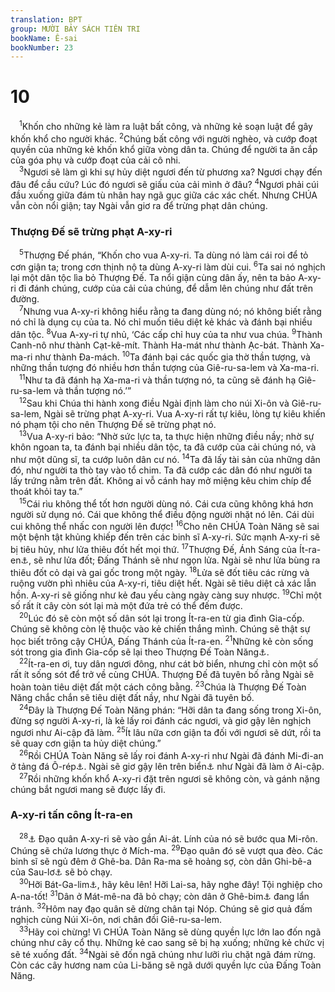 ```yaml
---
translation: BPT
group: MƯỜI BẢY SÁCH TIÊN TRI
bookName: Ê-sai 
bookNumber: 23
---
```


<div class="title"><h1>10</h1></div>
<span class="verse es_10_1"> <sup>1</sup>Khốn cho những kẻ làm ra luật bất công, và những kẻ soạn luật để gây khốn khổ cho người khác.</span>
<span class="verse es_10_2"><sup>2</sup>Chúng bất công với người nghèo, và cướp đoạt quyền của những kẻ khốn khổ giữa vòng dân ta. Chúng để người ta ăn cắp của góa phụ và cướp đoạt của cải cô nhi.<br/></span>
<span class="verse es_10_3"> <sup>3</sup>Ngươi sẽ làm gì khi sự hủy diệt ngươi đến từ phương xa? Ngươi chạy đến đâu để cầu cứu? Lúc đó ngươi sẽ giấu của cải mình ở đâu?</span>
<span class="verse es_10_4"><sup>4</sup>Ngươi phải cúi đầu xuống giữa đám tù nhân hay ngã gục giữa các xác chết. Nhưng CHÚA vẫn còn nổi giận; tay Ngài vẫn giơ ra để trừng phạt dân chúng.<br/></span>
<div class="title"><h3>Thượng Đế sẽ trừng phạt A-xy-ri</h3></div>
<span class="verse es_10_5"> <sup>5</sup>Thượng Đế phán, “Khốn cho vua A-xy-ri. Ta dùng nó làm cái roi để tỏ cơn giận ta; trong cơn thịnh nộ ta dùng A-xy-ri làm dùi cui.</span>
<span class="verse es_10_6"><sup>6</sup>Ta sai nó nghịch lại một dân tộc lìa bỏ Thượng Đế. Ta nổi giận cùng dân ấy, nên ta bảo A-xy-ri đi đánh chúng, cướp của cải của chúng, để dẫm lên chúng như đất trên đường.<br/></span>
<span class="verse es_10_7"> <sup>7</sup>Nhưng vua A-xy-ri không hiểu rằng ta đang dùng nó; nó không biết rằng nó chỉ là dụng cụ của ta. Nó chỉ muốn tiêu diệt kẻ khác và đánh bại nhiều dân tộc.</span>
<span class="verse es_10_8"><sup>8</sup>Vua A-xy-ri tự nhủ, ‘Các cấp chỉ huy của ta như vua chúa.</span>
<span class="verse es_10_9"><sup>9</sup>Thành Canh-nô như thành Cạt-kê-mít. Thành Ha-mát như thành Ạc-bát. Thành Xa-ma-ri như thành Đa-mách.</span>
<span class="verse es_10_10"><sup>10</sup>Ta đánh bại các quốc gia thờ thần tượng, và những thần tượng đó nhiều hơn thần tượng của Giê-ru-sa-lem và Xa-ma-ri.<br/></span>
<span class="verse es_10_11"> <sup>11</sup>Như ta đã đánh hạ Xa-ma-ri và thần tượng nó, ta cũng sẽ đánh hạ Giê-ru-sa-lem và thần tượng nó.’”<br/></span>
<span class="verse es_10_12"> <sup>12</sup>Sau khi Chúa thi hành xong điều Ngài định làm cho núi Xi-ôn và Giê-ru-sa-lem, Ngài sẽ trừng phạt A-xy-ri. Vua A-xy-ri rất tự kiêu, lòng tự kiêu khiến nó phạm tội cho nên Thượng Đế sẽ trừng phạt nó.<br/></span>
<span class="verse es_10_13"> <sup>13</sup>Vua A-xy-ri bảo: “Nhờ sức lực ta, ta thực hiện những điều nầy; nhờ sự khôn ngoan ta, ta đánh bại nhiều dân tộc, ta đã cướp của cải chúng nó, và như một dũng sĩ, ta cướp luôn dân cư nó.</span>
<span class="verse es_10_14"><sup>14</sup>Ta đã lấy tài sản của những dân đó, như người ta thò tay vào tổ chim. Ta đã cướp các dân đó như người ta lấy trứng nằm trên đất. Không ai vỗ cánh hay mở miệng kêu chim chíp để thoát khỏi tay ta.”<br/></span>
<span class="verse es_10_15"> <sup>15</sup>Cái rìu không thể tốt hơn người dùng nó. Cái cưa cũng không khá hơn người sử dụng nó. Cái que không thể điều động người nhặt nó lên. Cái dùi cui không thể nhấc con người lên được!</span>
<span class="verse es_10_16"><sup>16</sup>Cho nên CHÚA Toàn Năng sẽ sai một bệnh tật khủng khiếp đến trên các binh sĩ A-xy-ri. Sức mạnh A-xy-ri sẽ bị tiêu hủy, như lửa thiêu đốt hết mọi thứ.</span>
<span class="verse es_10_17"><sup>17</sup>Thượng Đế, Ánh Sáng của Ít-ra-en<a data-toggle="tooltip" data-placement="bottom" title="Đây là một danh xưng của Thượng Đế như “Đấng Thánh” trong câu kế tiếp. Xem từ ngữ “Ít-ra-en” trong Bảng Giải Thích Từ Ngữ.">⚓</a>, sẽ như lửa đốt; Đấng Thánh sẽ như ngọn lửa. Ngài sẽ như lửa bùng ra thiêu đốt cỏ dại và gai gốc trong một ngày.</span>
<span class="verse es_10_18"><sup>18</sup>Lửa sẽ đốt tiêu các rừng và ruộng vườn phì nhiêu của A-xy-ri, tiêu diệt hết. Ngài sẽ tiêu diệt cả xác lẫn hồn. A-xy-ri sẽ giống như kẻ đau yếu càng ngày càng suy nhược.</span>
<span class="verse es_10_19"><sup>19</sup>Chỉ một số rất ít cây còn sót lại mà một đứa trẻ có thể đếm được.<br/></span>
<span class="verse es_10_20"> <sup>20</sup>Lúc đó sẽ còn một số dân sót lại trong Ít-ra-en từ gia đình Gia-cốp. Chúng sẽ không còn lệ thuộc vào kẻ chiến thắng mình. Chúng sẽ thật sự học biết trông cậy CHÚA, Đấng Thánh của Ít-ra-en.</span>
<span class="verse es_10_21"><sup>21</sup>Những kẻ còn sống sót trong gia đình Gia-cốp sẽ lại theo Thượng Đế Toàn Năng<a data-toggle="tooltip" data-placement="bottom" title="Xem Ê-sai 9:6.">⚓</a>.<br/></span>
<span class="verse es_10_22"> <sup>22</sup>Ít-ra-en ơi, tuy dân ngươi đông, như cát bờ biển, nhưng chỉ còn một số rất ít sống sót để trở về cùng CHÚA. Thượng Đế đã tuyên bố rằng Ngài sẽ hoàn toàn tiêu diệt đất một cách công bằng.</span>
<span class="verse es_10_23"><sup>23</sup>Chúa là Thượng Đế Toàn Năng chắc chắn sẽ tiêu diệt đất nầy, như Ngài đã tuyên bố.<br/></span>
<span class="verse es_10_24"> <sup>24</sup>Đây là Thượng Đế Toàn Năng phán: “Hỡi dân ta đang sống trong Xi-ôn, đừng sợ người A-xy-ri, là kẻ lấy roi đánh các ngươi, và giơ gậy lên nghịch ngươi như Ai-cập đã làm.</span>
<span class="verse es_10_25"><sup>25</sup>Ít lâu nữa cơn giận ta đối với ngươi sẽ dứt, rồi ta sẽ quay cơn giận ta hủy diệt chúng.”<br/></span>
<span class="verse es_10_26"> <sup>26</sup>Rồi CHÚA Toàn Năng sẽ lấy roi đánh A-xy-ri như Ngài đã đánh Mi-đi-an ở tảng đá Ô-rép<a data-toggle="tooltip" data-placement="bottom" title="Xem Quan 7:25.">⚓</a>. Ngài sẽ giơ gậy lên trên biển<a data-toggle="tooltip" data-placement="bottom" title="Xem Xuất 14:1-15:21.">⚓</a> như Ngài đã làm ở Ai-cập.<br/></span>
<span class="verse es_10_27"> <sup>27</sup>Rồi những khốn khổ A-xy-ri đặt trên ngươi sẽ không còn, và gánh nặng chúng bắt ngươi mang sẽ được lấy đi.<br/></span>
<div class="title"><h3>A-xy-ri tấn công Ít-ra-en</h3></div>
<span class="verse es_10_28"> <sup>28</sup><a data-toggle="tooltip" data-placement="bottom" title="Ê-sai dùng các tên có hai ba nghĩa để mô tả những phương cách mà đạo quân A-xy-ri dùng để đánh Giu-đa.">⚓</a> Đạo quân A-xy-ri sẽ vào gần Ai-át. Lính của nó sẽ bước qua Mi-rôn. Chúng sẽ chứa lương thực ở Mích-ma.</span>
<span class="verse es_10_29"><sup>29</sup>Đạo quân đó sẽ vượt qua đèo. Các binh sĩ sẽ ngủ đêm ở Ghê-ba. Dân Ra-ma sẽ hoảng sợ, còn dân Ghi-bê-a của Sau-lơ<a data-toggle="tooltip" data-placement="bottom" title="Đây là tên các thị trấn nằm về phía Bắc thành Giê-ru-sa-lem.">⚓</a> sẽ bỏ chạy.<br/></span>
<span class="verse es_10_30"> <sup>30</sup>Hỡi Bát-Ga-lim<a data-toggle="tooltip" data-placement="bottom" title="Ga-lim là một thành phía Nam thành Giê-ru-sa-lem. Tên thành nầy nghĩa là “con gái của các lượn sóng,” và có thể ám chỉ các con chim hót lớn tiếng nơi bờ biển hay bờ sông.">⚓</a>, hãy kêu lên! Hỡi Lai-sa, hãy nghe đây! Tội nghiệp cho A-na-tốt!</span>
<span class="verse es_10_31"><sup>31</sup>Dân ở Mát-mê-na đã bỏ chạy; còn dân ở Ghê-bim<a data-toggle="tooltip" data-placement="bottom" title="Một thị trấn không rõ ở đâu. Trong tiếng Hê-bơ-rơ thì từ nầy có nghĩa là “cái hố” hay “cái bồn,” tức là một cái lỗ lớn dưới đất để chứa nước.">⚓</a> đang lẩn tránh.</span>
<span class="verse es_10_32"><sup>32</sup>Hôm nay đạo quân sẽ dừng chân tại Nóp. Chúng sẽ giơ quả đấm nghịch cùng Núi Xi-ôn, nơi chân đồi Giê-ru-sa-lem.<br/></span>
<span class="verse es_10_33"> <sup>33</sup>Hãy coi chừng! Vì CHÚA Toàn Năng sẽ dùng quyền lực lớn lao đốn ngã chúng như cây cổ thụ. Những kẻ cao sang sẽ bị hạ xuống; những kẻ chức vị sẽ té xuống đất.</span>
<span class="verse es_10_34"><sup>34</sup>Ngài sẽ đốn ngã chúng như lưỡi rìu chặt ngã đám rừng. Còn các cây hương nam của Li-băng sẽ ngã dưới quyền lực của Đấng Toàn Năng.<br/></span>

